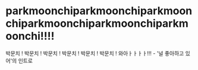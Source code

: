 # parkmoonchiparkmoonchiparkmoonchiparkmoonchiparkmoonchiparkmoonchi!!!!
박문치 ! 박문치 ! 박문치 ! 박문치 ! 박문치 ! 박문치 ! 와아ㅏㅏㅏㅏ!!! - '널 좋아하고 있어'의 인트로
